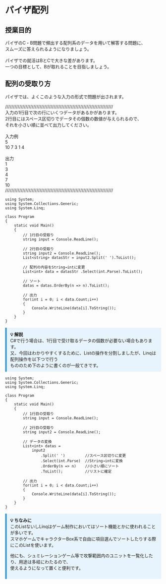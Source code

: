 # パイザ配列

## 授業目的

パイザのC・B問題で頻出する配列系のデータを用いて解答する問題に、<br>
スムーズに答えられるようになりましょう。<br>
<br>
パイザでの就活はBとCで大きな差があります。<br>
一つの目標として、Bが取れることを目指しましょう。<br>

## 配列の受取り方
パイザでは、よくこのような入力の形式で問題が出されます。

/////////////////////////////////////////////////////////////////////<br>
入力の1行目で次の行にいくつデータがあるかがあります。<br>
2行目にはスペース区切りでデータその個数の数値が与えられるので、<br>
それを小さい順に並べて出力してください。<br>
<br>
入力例<br>
5<br>
10 7 3 1 4<br>
<br>
出力<br>
1 <br>
3 <br>
4 <br>
7 <br>
10<br>
/////////////////////////////////////////////////////////////////////<br>


~~~ clike
using System;
using System.Collections.Generic;
using System.Linq;

class Program
{
	static void Main()
	{
		// 1行目の受取り
		string input = Console.ReadLine();
		
		// 2行目の受取り
		string input2 = Console.ReadLine();
		List<string> datasStr = input2.Split(' ').ToList();
		
		// 配列の内容をString→intに変更
		List<int> data = datasStr .Select(int.Parse).ToList();

		// ソート
		datas = datas.OrderBy(n => n).ToList();

		// 出力
		for(int i = 0; i < data.Count;i++)
		{
			Console.WriteLine(data[i].ToString());
		}
	}
}
~~~

<div style="border-left: 5px solid #2d9cdb; background: #e8f4fd; padding: 0.8em; margin: 1em 0;">
  <strong>💡 解説</strong><br>
  C#で行う場合は、1行目で受け取るデータの個数が必要ない場合もあります。<br>
  又、今回はわかりやすくするために、Listの操作を分割しましたが、Linqは配列操作を以下つで行う<br>
  もののため下のように書くのが一般てきです。<br>
</div>

~~~ clike
using System;
using System.Collections.Generic;
using System.Linq;

class Program
{
	static void Main()
	{
		// 1行目の受取り
		string input = Console.ReadLine();
		
		// 2行目の受取り
		string input2 = Console.ReadLine();

		// データの変換
		List<int> datas = 
			input2
				.Split(' ')			//スペース区切りに変更
				.Select(int.Parse)	//String→intに変換
				.OrderBy(n => n)	//小さい順にソート
				.ToList();			//リストに確定

		// 出力
		for(int i = 0; i < data.Count;i++)
		{
			Console.WriteLine(data[i].ToString());
		}
	}
}
~~~

<div style="border-left: 5px solid #2d9cdb; background: #e8f4fd; padding: 0.8em; margin: 1em 0;">
  <strong>💡 ちなみに</strong><br>
  このListないしLinqはゲーム制作においてはソート機能とかに使われることが多いです。<br>
  スマホゲームでキャラクターBox系で自由に項目選んでソートしたりする際にこのListを使います。<br>

  他にも、シュミレーションゲーム等で攻撃範囲内のユニットを一覧化したり、用途は多岐にわたるので、<br>
  使えるようになって置くと便利です。<br>
</div>